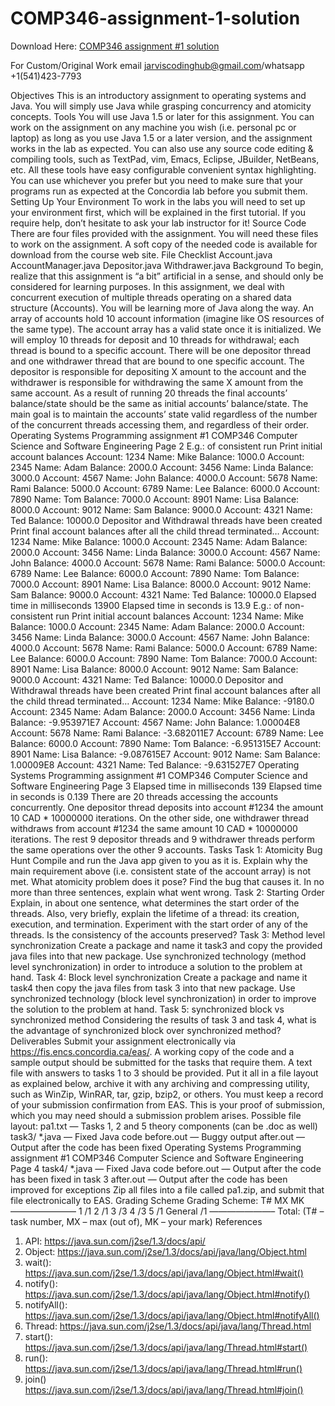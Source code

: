 # COMP346-assignment-1-solution

Download Here: [COMP346 assignment #1 solution](https://jarviscodinghub.com/assignment/comp346-assignment-1-solution/)

For Custom/Original Work email jarviscodinghub@gmail.com/whatsapp +1(541)423-7793

Objectives
This is an introductory assignment to operating systems and Java. You will simply use Java while
grasping concurrency and atomicity concepts.
Tools
You will use Java 1.5 or later for this assignment. You can work on the assignment on any machine
you wish (i.e. personal pc or laptop) as long as you use Java 1.5 or a later version, and the assignment works
in the lab as expected. You can also use any source code editing & compiling tools, such as TextPad, vim,
Emacs, Eclipse, JBuilder, NetBeans, etc. All these tools have easy configurable convenient syntax
highlighting. You can use whichever you prefer but you need to make sure that your programs run as
expected at the Concordia lab before you submit them.
Setting Up Your Environment
To work in the labs you will need to set up your environment first, which will be explained in the
first tutorial. If you require help, don’t hesitate to ask your lab instructor for it!
Source Code
There are four files provided with the assignment. You will need these files to work on the
assignment. A soft copy of the needed code is available for download from the course web site.
File Checklist
Account.java
AccountManager.java
Depositor.java
Withdrawer.java
Background
To begin, realize that this assignment is “a bit” artificial in a sense, and should only be considered for
learning purposes. In this assignment, we deal with concurrent execution of multiple threads operating on a
shared data structure (Accounts). You will be learning more of Java along the way.
An array of accounts hold 10 account information (imagine like OS resources of the same type). The
account array has a valid state once it is initialized. We will employ 10 threads for deposit and 10 threads for
withdrawal; each thread is bound to a specific account. There will be one depositor thread and one
withdrawer thread that are bound to one specific account. The depositor is responsible for depositing X
amount to the account and the withdrawer is responsible for withdrawing the same X amount from the same
account. As a result of running 20 threads the final accounts’ balance/state should be the same as initial
accounts’ balance/state. The main goal is to maintain the accounts’ state valid regardless of the number of the
concurrent threads accessing them, and regardless of their order.
Operating Systems Programming assignment #1 COMP346
Computer Science and Software Engineering Page 2
E.g.: of consistent run
Print initial account balances
Account: 1234 Name: Mike Balance: 1000.0
Account: 2345 Name: Adam Balance: 2000.0
Account: 3456 Name: Linda Balance: 3000.0
Account: 4567 Name: John Balance: 4000.0
Account: 5678 Name: Rami Balance: 5000.0
Account: 6789 Name: Lee Balance: 6000.0
Account: 7890 Name: Tom Balance: 7000.0
Account: 8901 Name: Lisa Balance: 8000.0
Account: 9012 Name: Sam Balance: 9000.0
Account: 4321 Name: Ted Balance: 10000.0
Depositor and Withdrawal threads have been created
Print final account balances after all the child thread terminated…
Account: 1234 Name: Mike Balance: 1000.0
Account: 2345 Name: Adam Balance: 2000.0
Account: 3456 Name: Linda Balance: 3000.0
Account: 4567 Name: John Balance: 4000.0
Account: 5678 Name: Rami Balance: 5000.0
Account: 6789 Name: Lee Balance: 6000.0
Account: 7890 Name: Tom Balance: 7000.0
Account: 8901 Name: Lisa Balance: 8000.0
Account: 9012 Name: Sam Balance: 9000.0
Account: 4321 Name: Ted Balance: 10000.0
Elapsed time in milliseconds 13900
Elapsed time in seconds is 13.9
E.g.: of non-consistent run
Print initial account balances
Account: 1234 Name: Mike Balance: 1000.0
Account: 2345 Name: Adam Balance: 2000.0
Account: 3456 Name: Linda Balance: 3000.0
Account: 4567 Name: John Balance: 4000.0
Account: 5678 Name: Rami Balance: 5000.0
Account: 6789 Name: Lee Balance: 6000.0
Account: 7890 Name: Tom Balance: 7000.0
Account: 8901 Name: Lisa Balance: 8000.0
Account: 9012 Name: Sam Balance: 9000.0
Account: 4321 Name: Ted Balance: 10000.0
Depositor and Withdrawal threads have been created
Print final account balances after all the child thread terminated…
Account: 1234 Name: Mike Balance: -9180.0
Account: 2345 Name: Adam Balance: 2000.0
Account: 3456 Name: Linda Balance: -9.953971E7
Account: 4567 Name: John Balance: 1.00004E8
Account: 5678 Name: Rami Balance: -3.682011E7
Account: 6789 Name: Lee Balance: 6000.0
Account: 7890 Name: Tom Balance: -6.951315E7
Account: 8901 Name: Lisa Balance: -9.087615E7
Account: 9012 Name: Sam Balance: 1.00009E8
Account: 4321 Name: Ted Balance: -9.631527E7
Operating Systems Programming assignment #1 COMP346
Computer Science and Software Engineering Page 3
Elapsed time in milliseconds 139
Elapsed time in seconds is 0.139
There are 20 threads accessing the accounts concurrently. One depositor thread deposits into account
#1234 the amount 10 CAD * 10000000 iterations. On the other side, one withdrawer thread withdraws from
account #1234 the same amount 10 CAD * 10000000 iterations. The rest 9 depositor threads and 9
withdrawer threads perform the same operations over the other 9 accounts.
Tasks
Task 1: Atomicity Bug Hunt
Compile and run the Java app given to you as it is. Explain why the main requirement above (i.e. consistent
state of the account array) is not met. What atomicity problem does it pose? Find the bug that causes it. In no
more than three sentences, explain what went wrong.
Task 2: Starting Order
Explain, in about one sentence, what determines the start order of the threads. Also, very briefly, explain the
lifetime of a thread: its creation, execution, and termination. Experiment with the start order of any of the
threads. Is the consistency of the accounts preserved?
Task 3: Method level synchronization
Create a package and name it task3 and copy the provided java files into that new package. Use synchronized
technology (method level synchronization) in order to introduce a solution to the problem at hand.
Task 4: Block level synchronization
Create a package and name it task4 then copy the java files from task 3 into that new package. Use
synchronized technology (block level synchronization) in order to improve the solution to the problem at
hand.
Task 5: synchronized block vs synchronized method
Considering the results of task 3 and task 4, what is the advantage of synchronized block over synchronized
method?
Deliverables
Submit your assignment electronically via https://fis.encs.concordia.ca/eas/. A working copy of the code and
a sample output should be submitted for the tasks that require them. A text file with answers to tasks 1 to 3
should be provided. Put it all in a file layout as explained below, archive it with any archiving and
compressing utility, such as WinZip, WinRAR, tar, gzip, bzip2, or others. You must keep a record of your
submission confirmation from EAS. This is your proof of submission, which you may need should a
submission problem arises.
Possible file layout:
pa1.txt — Tasks 1, 2 and 5 theory components (can be .doc as well)
task3/
*.java — Fixed Java code
before.out — Buggy output
after.out — Output after the code has been fixed
Operating Systems Programming assignment #1 COMP346
Computer Science and Software Engineering Page 4
task4/
*.java — Fixed Java code
before.out — Output after the code has been fixed in task 3
after.out — Output after the code has been improved for exceptions
Zip all files into a file called pa1.zip, and submit that file electronically to EAS.
Grading Scheme
Grading Scheme:
T# MX MK
———————–
1 /1
2 /1
3 /3
4 /3
5 /1
General /1
———————–
Total:
(T# – task number, MX – max (out of), MK – your mark)
References
1. API: https://java.sun.com/j2se/1.3/docs/api/
2. Object: https://java.sun.com/j2se/1.3/docs/api/java/lang/Object.html
3. wait(): https://java.sun.com/j2se/1.3/docs/api/java/lang/Object.html#wait()
4. notify(): https://java.sun.com/j2se/1.3/docs/api/java/lang/Object.html#notify()
5. notifyAll(): https://java.sun.com/j2se/1.3/docs/api/java/lang/Object.html#notifyAll()
6. Thread: https://java.sun.com/j2se/1.3/docs/api/java/lang/Thread.html
7. start(): https://java.sun.com/j2se/1.3/docs/api/java/lang/Thread.html#start()
8. run(): https://java.sun.com/j2se/1.3/docs/api/java/lang/Thread.html#run()
9. join() https://java.sun.com/j2se/1.3/docs/api/java/lang/Thread.html#join()

